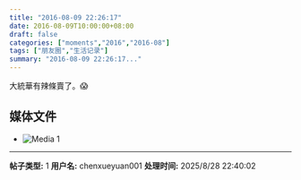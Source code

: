 ```yaml
---
title: "2016-08-09 22:26:17"
date: 2016-08-09T10:00:00+08:00
draft: false
categories: ["moments","2016","2016-08"]
tags: ["朋友圈","生活记录"]
summary: "2016-08-09 22:26:17..."
---
```


大統華有辣條賣了。😱

## 媒体文件

- ![Media 1](/Moments/photos/2016-08-09/201608092226170.jpg)

---

**帖子类型:** 1
**用户名:** chenxueyuan001
**处理时间:** 2025/8/28 22:40:02